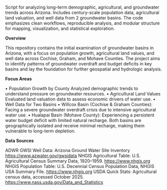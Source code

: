 Script for analyzing long-term demographic, agricultural, and groundwater trends across Arizona. Includes century-scale population data, agricultural land valuation, and well data from 2 groundwater basins. The code emphasizes clean workflows, reproducible analysis, and modular structure for mapping, visualization, and statistical exploration.

**Overview**

This repository contains the initial examination of groundwater basins in Arizona, with a focus on population growth, agricultural land values, and well data across Cochise, Graham, and Mohave Counties. The project aims to identify patterns of groundwater overdraft and budget deficits in key basins and lay the foundation for further geospatial and hydrologic analysis. 

**Focus Areas**

• Population Growth by County Analyzed demographic trends to understand pressure on groundwater resources. 
• Agricultural Land Values Evaluated land valuation data to assess economic drivers of water use. 
• Well Data for Two Basins • Willcox Basin (Cochise & Graham Counties): Facing a severe groundwater overdraft crisis due to intensive agricultural water use. 
• Hualapai Basin (Mohave County): Experiencing a persistent water budget deficit with limited natural recharge. 
Both basins are geographically isolated and receive minimal recharge, making them vulnerable to long-term depletion. 

**Data Sources**


ADWR GWSI Well Data: Arizona Ground Water Site Inventory https://www.azwater.gov/gwsidata 
NHGIS Agricultural Table: U.S. Agricultural Census Summary Data, 1920–1959. https://www.nhgis.org 
NHGIS Population Table: U.S. Decennial Census Population Data, NHGIS USA Summary File. https://www.nhgis.org 
USDA Quick Stats: Agricultural census data, accessed October 2025. https://www.nass.usda.gov/Data_and_Statistics
